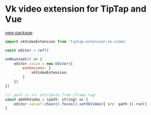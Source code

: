 # Vk video extension for TipTap and Vue

[npm package](https://www.npmjs.com/package/tiptap-extension-vk-video)

```js
import vkVideoExtension from 'tiptap-extension-vk-video'

const editor = ref()

onMounted(() => {
	editor.value = new Editor({
		extensions: [
			vkVideoExtension,
		]
	})	
})

/// path is src attribute from iframe tag!
const addVkVideo = (path: string) => {
	editor.value?.chain().focus().setVkVideo({ src: path }).run()
}
```
